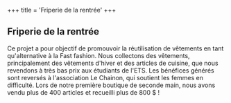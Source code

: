 +++
title = 'Friperie de la rentrée'
+++
## Friperie de la rentrée

Ce projet a pour objectif de promouvoir la réutilisation de vêtements en tant qu'alternative à la Fast fashion. Nous collectons des vêtements, principalement des vêtements d'hiver et des articles de cuisine, que nous revendons à très bas prix aux étudiants de l'ETS. Les bénéfices générés sont reversés à l'association Le Chainon, qui soutient les femmes en difficulté. Lors de notre première boutique de seconde main, nous avons vendu plus de 400 articles et recueilli plus de 800 $ !